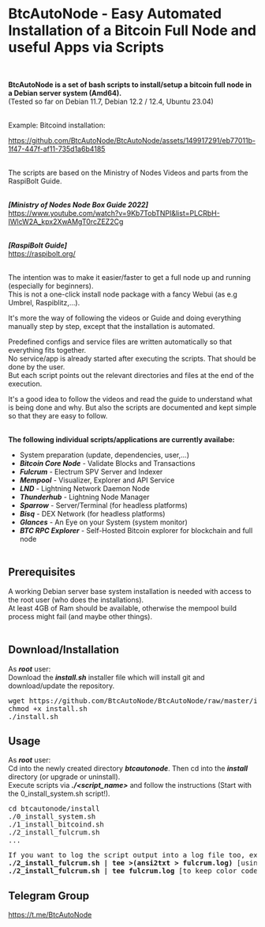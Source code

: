 
# BtcAutoNode - Easy Automated Installation of a Bitcoin Full Node and useful Apps via Scripts

<br>

**BtcAutoNode is a set of bash scripts to install/setup a bitcoin full node in a Debian server system (Amd64).**<br>
(Tested so far on Debian 11.7, Debian 12.2 / 12.4, Ubuntu 23.04)<br><br>

Example: Bitcoind installation:

https://github.com/BtcAutoNode/BtcAutoNode/assets/149917291/eb77011b-1f47-447f-af11-735d1a6b4185

<br>
The scripts are based on the Ministry of Nodes Videos and parts from the RaspiBolt Guide.<br><br>

***[Ministry of Nodes Node Box Guide 2022]***<br>
https://www.youtube.com/watch?v=9Kb7TobTNPI&list=PLCRbH-IWlcW2A_kpx2XwAMgT0rcZEZ2Cg<br><br>

***[RaspiBolt Guide]***<br>
https://raspibolt.org/<br><br>

The intention was to make it easier/faster to get a full node up and running (especially for beginners).<br>
This is not a one-click install node package with a fancy Webui (as e.g Umbrel, Raspiblitz,...).<br>

It's more the way of following the videos or Guide and doing everything manually step by step, except that the installation is automated.<br>

Predefined configs and service files are written automatically so that everything fits together.<br>
No service/app is already started after executing the scripts. That should be done by the user.<br>
But each script points out the relevant directories and files at the end of the execution.<br>

It's a good idea to follow the videos and read the guide to understand what is being done and why. But also the scripts are documented and kept simple so that they are easy to follow.<br><br>

**The following individual scripts/applications are currently availabe:**
- System preparation (update, dependencies, user,...)
- ***Bitcoin Core Node*** - Validate Blocks and Transactions
- ***Fulcrum*** - Electrum SPV Server and Indexer
- ***Mempool*** - Visualizer, Explorer and API Service
- ***LND*** - Lightning Network Daemon Node
- ***Thunderhub*** - Lightning Node Manager
- ***Sparrow*** - Server/Terminal (for headless platforms)
- ***Bisq*** - DEX Network (for headless platforms)
- ***Glances*** - An Eye on your System (system monitor)
- ***BTC RPC Explorer*** - Self-Hosted Bitcoin explorer for blockchain and full node
<br><br>

## Prerequisites
A working Debian server base system installation is needed with access to the root user (who does the installations).<br>
At least 4GB of Ram should be available, otherwise the mempool build process might fail (and maybe other things).
<br><br>

## Download/Installation
As ***root*** user:<br>
Download the ***install.sh*** installer file which will install git and download/update the repository.<br>
<pre>
wget https://github.com/BtcAutoNode/BtcAutoNode/raw/master/install.sh
chmod +x install.sh
./install.sh
</pre>

## Usage
As ***root*** user:<br>
Cd into the newly created directory ***btcautonode***. Then cd into the ***install*** directory (or upgrade or uninstall).<br>
Execute scripts via ***./<script_name>*** and follow the instructions (Start with the 0_install_system.sh script!).<br>
<pre>
cd btcautonode/install
./0_install_system.sh
./1_install_bitcoind.sh
./2_install_fulcrum.sh
...
</pre>
<pre>
If you want to log the script output into a log file too, execute the scripts like this:
<b>./2_install_fulcrum.sh | tee >(ansi2txt > fulcrum.log)</b> [using ansi2text to strip off color codes]
<b>./2_install_fulcrum.sh | tee fulcrum.log</b> [to keep color codes: view file with: <b>less -R fulcrum.log</b>]
</pre>

## Telegram Group
https://t.me/BtcAutoNode
<br>
